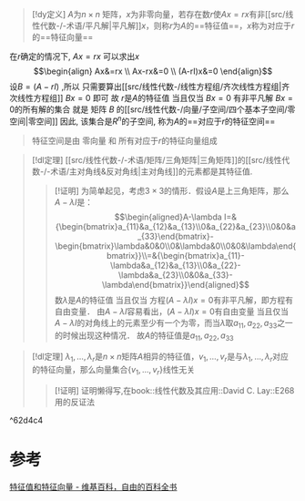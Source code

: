 

> [!dy定义] 
> $A$为$n\times n$ 矩阵，$x$为非零向量，若存在数$r$使$Ax=rx$有非[[src/线性代数-/-术语/平凡解|平凡解]]$x$，则称$r$为$A$的==特征值==，$x$称为对应于$r$的==特征向量==


在$r$确定的情况下, $Ax=rx$ 可以求出$x$ 
$$\begin{align}
Ax&=rx \\
Ax-rx&=0 \\
(A-rI)x&=0
\end{align}$$
设$B=(A-rI)$ ,所以 只需要算出[[src/线性代数-/线性方程组/齐次线性方程组|齐次线性方程组]] $Bx=0$ 即可
故 $r$是$A$的特征值 当且仅当 $Bx=0$ 有非平凡解
$Bx=0$的所有解的集合 就是 矩阵 $B$ 的[[src/线性代数-/向量/子空间/四个基本子空间/零空间|零空间]]
因此, 该集合是$R^{n}$的子空间, 称为$A$的==对应于$r$的特征空间==

> 特征空间是由 零向量 和 所有对应于$r$的特征向量组成


> [!dl定理] 
> [[src/线性代数-/-术语/矩阵/三角矩阵|三角矩阵]]的[[src/线性代数-/-术语/主对角线&反对角线|主对角线]]的元素都是其特征值.
> > [!证明] 
> >为简单起见，考虑$3\times 3$的情形．假设$A$是上三角矩阵，那么$A-\lambda I$是：
$$\begin{aligned}A-\lambda I=&{\begin{bmatrix}a_{11}&a_{12}&a_{13}\\0&a_{22}&a_{23}\\0&0&a_{33}\end{bmatrix}-\begin{bmatrix}\lambda&0&0\\0&\lambda&0\\0&0&\lambda\end{bmatrix}}\\=&{\begin{bmatrix}a_{11}-\lambda&a_{12}&a_{13}\\0&a_{22}-\lambda&a_{23}\\0&0&a_{33}-\lambda\end{bmatrix}}\end{aligned}$$
数$\lambda$是$A$的特征值 当且仅当 方程$(A-\lambda I)x=0$有非平凡解，即方程有自由变量．
由$A-\lambda I$容易看出，$(A-\lambda I)x=0$有自由变量 当且仅当 $A-\lambda I$的对角线上的元素至少有一个为零，而当$\lambda$取$a_{11},a_{22},a_{33}$之一的时候出现这种情况．
故$A$的特征值是$a_{11},a_{22},a_{33}$


> [!dl定理] 
> $\lambda_1,\dots,\lambda_{r}$是$n\times n$矩阵$A$相异的特征值，$v_1,\dots,v_{r}$是与$\lambda_1,\dots,\lambda_{r}$对应的特征向量，那么向量集合$\{v_{1},\dots,v_r\}$线性无关
> > [!证明] 
> > 证明懒得写,在book::线性代数及其应用::David C. Lay::E268
> > 用的反证法

^62d4c4



# 参考
[特征值和特征向量 - 维基百科，自由的百科全书](https://zh.wikipedia.org/wiki/%E7%89%B9%E5%BE%81%E5%80%BC%E5%92%8C%E7%89%B9%E5%BE%81%E5%90%91%E9%87%8F)
